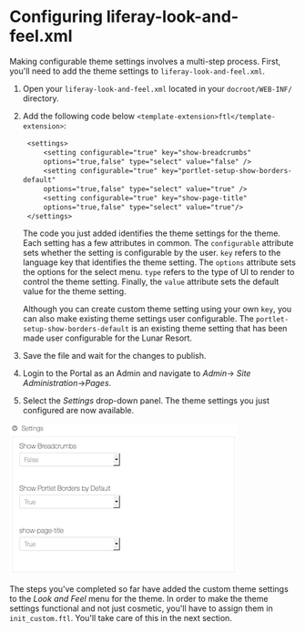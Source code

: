 # Configuring liferay-look-and-feel.xml 

Making configurable theme settings involves a multi-step process. First, you'll
need to add the theme settings to `liferay-look-and-feel.xml`.

1. Open your `liferay-look-and-feel.xml` located in your `docroot/WEB-INF/` 
   directory.

2. Add the following code below `<template-extension>ftl</template-extension>`:

        <settings>
            <setting configurable="true" key="show-breadcrumbs" 
            options="true,false" type="select" value="false" />
            <setting configurable="true" key="portlet-setup-show-borders-default" 
            options="true,false" type="select" value="true" />
            <setting configurable="true" key="show-page-title" 
            options="true,false" type="select" value="true"/>
        </settings>
        
    The code you just added identifies the theme settings for the theme. Each 
    setting has a few attributes in common. The `configurable` attribute sets 
    whether the setting is configurable by the user. `key` refers to the 
    language key that identifies the theme setting. The `options` attribute sets 
    the options for the select menu. `type` refers to the type of UI to render 
    to control the theme setting. Finally, the `value` attribute sets the 
    default value for the theme setting.
    
    Although you can create custom theme setting using your own `key`, you can 
    also make existing theme settings user configurable. The 
    `portlet-setup-show-borders-default` is an existing theme setting that has
    been made user configurable for the Lunar Resort.

3. Save the file and wait for the changes to publish.

4. Login to the Portal as an Admin and navigate to *Admin*&rarr;
   *Site Administration*&rarr;*Pages*.

5. Select the *Settings* drop-down panel. The theme settings you just 
   configured are now available.
   
![Figure 1: The *Settings* panel allows you to set theme settings for the entire site.](../../images/settings-panel.png)

The steps you've completed so far have added the custom theme settings to the 
*Look and Feel* menu for the theme. In order to make the theme settings 
functional and not just cosmetic, you'll have to assign them in 
`init_custom.ftl`. You'll take care of this in the next section.